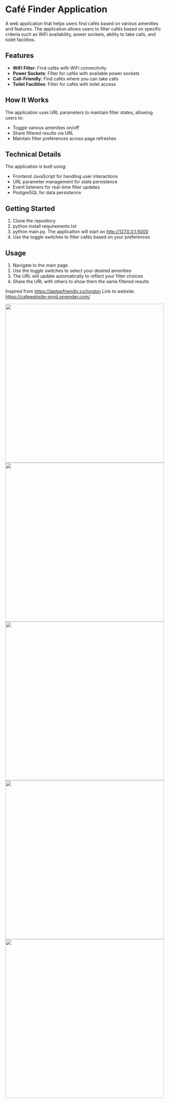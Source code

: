 # Café Finder Application

A web application that helps users find cafés based on various amenities and features. The application allows users to filter cafés based on specific criteria such as WiFi availability, power sockets, ability to take calls, and toilet facilities.

## Features

- **WiFi Filter**: Find cafés with WiFi connectivity
- **Power Sockets**: Filter for cafés with available power sockets
- **Call-Friendly**: Find cafés where you can take calls
- **Toilet Facilities**: Filter for cafés with toilet access

## How It Works

The application uses URL parameters to maintain filter states, allowing users to:
- Toggle various amenities on/off
- Share filtered results via URL
- Maintain filter preferences across page refreshes

## Technical Details

The application is built using:
- Frontend JavaScript for handling user interactions
- URL parameter management for state persistence
- Event listeners for real-time filter updates
- PostgreSQL for data persistence 
  
## Getting Started

1. Clone the repository
2. python install requirements.txt
3. python main.py. The application will start on http://127.0.0.1:5000
4. Use the toggle switches to filter cafés based on your preferences

## Usage

1. Navigate to the main page
2. Use the toggle switches to select your desired amenities
3. The URL will update automatically to reflect your filter choices
4. Share the URL with others to show them the same filtered results

Inspired from https://laptopfriendly.co/london
Link to website: https://cafewebsite-mvjd.onrender.com/

<img width="500" src="https://github.com/user-attachments/assets/d82b2db7-6245-443a-b88a-710dc7a7c3a4"/>
<img width="500" src="https://github.com/user-attachments/assets/05220a83-7170-41a7-8c95-bfb760dd6e58" />
<img width="500" src="https://github.com/user-attachments/assets/125fb2ab-5544-454f-a245-854f2fc5c227"/>
<img width="500" src="https://github.com/user-attachments/assets/bf94a7f6-52ce-4bdd-859d-5face49f5aeb"/>
<img width="500" src="https://github.com/user-attachments/assets/24890769-081b-4b74-afc8-41a9b413e023"/>
